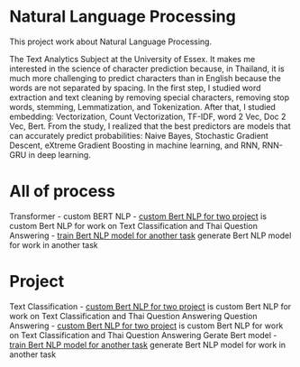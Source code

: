 # Natural Language Processing

This project work about Natural Language Processing.

The Text Analytics Subject at the University of Essex. It makes me interested in the science of character prediction because, in Thailand, it is much more challenging to predict characters than in English because the words are not separated by spacing. In the first step, I studied word extraction and text cleaning by removing special characters, removing stop words, stemming, Lemmatization, and Tokenization. After that, I studied embedding: Vectorization, Count Vectorization, TF-IDF, word 2 Vec, Doc 2 Vec, Bert. From the study, I realized that the best predictors are models that can accurately predict probabilities: Naive Bayes, Stochastic Gradient Descent, eXtreme Gradient Boosting in machine learning, and RNN, RNN-GRU in deep learning.

# All of process

Transformer
    -  custom BERT NLP
        -   [custom Bert NLP for two project](https://github.com/micsupasun/natural_language_processing/tree/main/custom_bert_nlp/custom_bert_2_project) is custom Bert NLP for work on Text Classification and Thai Question Answering
        -   [train Bert NLP model for another task](https://github.com/micsupasun/natural_language_processing/tree/main/custom_bert_nlp/custom_bert_nlp) generate Bert NLP model for work in another task



# Project
Text Classification
    - [custom Bert NLP for two project](https://github.com/micsupasun/natural_language_processing/tree/main/custom_bert_nlp/custom_bert_2_project) is custom Bert NLP for work on Text Classification and Thai Question Answering
Question Answering
    - [custom Bert NLP for two project](https://github.com/micsupasun/natural_language_processing/tree/main/custom_bert_nlp/custom_bert_2_project) is custom Bert NLP for work on Text Classification and Thai Question Answering
Gerate Bert model
    - [train Bert NLP model for another task](https://github.com/micsupasun/natural_language_processing/tree/main/custom_bert_nlp/custom_bert_nlp) generate Bert NLP model for work in another task




<!-- [Requirement](https://github.com/micsupasun/university_of_essex/blob/main/group_project/Team_4_project_report.pdf) is the Software Requirements Specification project

[Flowchart](https://github.com/micsupasun/university_of_essex/blob/main/group_project/ai_team_diagram.drawio.png) is the flowchart project

This is all the task in group project including:
![the diagram in this project](https://github.com/micsupasun/computer_vision/blob/main/assistant_blind/ai_team_diagram.drawio.png) -->










